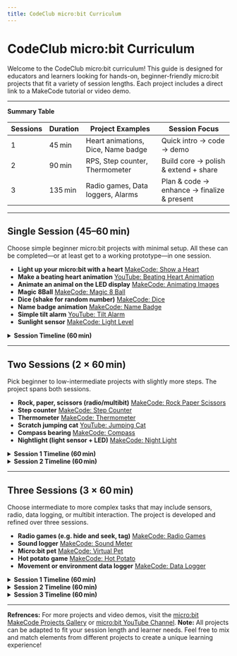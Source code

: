 ```yaml
---
title: CodeClub micro:bit Curriculum
---
```


# CodeClub micro:bit Curriculum

Welcome to the CodeClub micro:bit curriculum! This guide is designed for educators and learners looking for hands-on, beginner-friendly micro:bit projects that fit a variety of session lengths. Each project includes a direct link to a MakeCode tutorial or video demo.

---


<div className="summary-table-wrapper">

<strong>Summary Table</strong>

<table>
  <thead>
    <tr>
      <th>Sessions</th>
      <th>Duration</th>
      <th>Project Examples</th>
      <th>Session Focus</th>
    </tr>
  </thead>
  <tbody>
    <tr>
      <td>1</td>
      <td>45 min</td>
      <td>Heart animations, Dice, Name badge</td>
      <td>Quick intro → code → demo</td>
    </tr>
    <tr>
      <td>2</td>
      <td>90 min</td>
      <td>RPS, Step counter, Thermometer</td>
      <td>Build core → polish &amp; extend + share</td>
    </tr>
    <tr>
      <td>3</td>
      <td>135 min</td>
      <td>Radio games, Data loggers, Alarms</td>
      <td>Plan &amp; code → enhance → finalize &amp; present</td>
    </tr>
  </tbody>
</table>
</div>

---


## Single Session (45–60 min)

Choose simple beginner micro:bit projects with minimal setup. All these can be completed—or at least get to a working prototype—in one session.

- **Light up your micro:bit with a heart**
  [MakeCode: Show a Heart](https://microbit.org/projects/make-it-code-it/heart/)
- **Make a beating heart animation**
  [YouTube: Beating Heart Animation](hhttps://microbit.org/projects/make-it-code-it/beating-heart/)
- **Animate an animal on the LED display**
  [MakeCode: Animating Images](https://microbit.org/projects/make-it-code-it/animated-animals/)
- **Magic 8Ball**
  [MakeCode: Magic 8 Ball](https://microbit.org/projects/make-it-code-it/magic-8ball/)
- **Dice (shake for random number)**
  [MakeCode: Dice](https://makecode.microbit.org/projects/dice)
- **Name badge animation**
  [MakeCode: Name Badge](https://makecode.microbit.org/projects/name-badge)
- **Simple tilt alarm**
  [YouTube: Tilt Alarm](https://microbit.org/projects/make-it-code-it/tilt-alarm/)
- **Sunlight sensor**
  [MakeCode: Light Level](https://makecode.microbit.org/reference/input/light-level)




<details>
<summary><strong>Session Timeline (60 min)</strong></summary>

- **0–5 min:** Setup & Introduction
- **5–40 min:** Guided Build
- **40–55 min:** Test, Share, Modify
- **55–60 min:** Wrap-up & Q&A

</details>

---


## Two Sessions (2 × 60 min)

Pick beginner to low-intermediate projects with slightly more steps. The project spans both sessions.

- **Rock, paper, scissors (radio/multibit)**
  [MakeCode: Rock Paper Scissors](https://makecode.microbit.org/projects/rock-paper-scissors)
- **Step counter**
  [MakeCode: Step Counter](https://makecode.microbit.org/projects/step-counter)
- **Thermometer**
  [MakeCode: Thermometer](https://makecode.microbit.org/projects/thermometer)
- **Scratch jumping cat**
  [YouTube: Jumping Cat](https://microbit.org/projects/make-it-code-it/scratch-jumping-cat/)
- **Compass bearing**
  [MakeCode: Compass](https://makecode.microbit.org/projects/compass)
- **Nightlight (light sensor + LED)**
  [MakeCode: Night Light](https://microbit.org/projects/make-it-code-it/nightlight/)




<details>
<summary><strong>Session 1 Timeline (60 min)</strong></summary>

- **0–10 min:** Introduction & Setup
- **10–45 min:** Core Coding & Build
- **45–55 min:** Initial Testing & Debugging
- **55–60 min:** Recap & Next Steps

</details>


<details>
<summary><strong>Session 2 Timeline (60 min)</strong></summary>

- **0–10 min:** Review & Plan Enhancements
- **10–40 min:** Add Features (loops, sound, polish)
- **40–55 min:** Final Testing, Sharing, Demos
- **55–60 min:** Wrap-up & Reflection

</details>

---


## Three Sessions (3 × 60 min)

Choose intermediate to more complex tasks that may include sensors, radio, data logging, or multibit interaction. The project is developed and refined over three sessions.

- **Radio games (e.g. hide and seek, tag)**
  [MakeCode: Radio Games](https://makecode.microbit.org/projects/radio-games)
- **Sound logger**
  [MakeCode: Sound Meter](https://microbit.org/projects/make-it-code-it/sound-meter/)
- **Micro:bit pet**
  [MakeCode: Virtual Pet](https://microbit.org/projects/make-it-code-it/microbit-pet/)
- **Hot potato game**
  [MakeCode: Hot Potato](https://makecode.microbit.org/projects/hot-potato)
- **Movement or environment data logger**
  [MakeCode: Data Logger](https://microbit.org/projects/make-it-code-it/environment-data-logger/)




<details>
<summary><strong>Session 1 Timeline (60 min)</strong></summary>

- **0–10 min:** Project Planning & Setup
- **10–45 min:** Core Coding (LEDs, sensors, radio)
- **45–55 min:** Initial Testing & Debugging
- **55–60 min:** Recap & Plan for Next Session

</details>


<details>
<summary><strong>Session 2 Timeline (60 min)</strong></summary>

- **0–10 min:** Review & Plan Enhancements
- **10–40 min:** Add Features (sound, radio, data storage)
- **40–55 min:** Testing & Debugging
- **55–60 min:** Share Progress & Plan Final Session

</details>


<details>
<summary><strong>Session 3 Timeline (60 min)</strong></summary>

- **0–10 min:** Review & Set Goals for Finalization
- **10–40 min:** Final Refinement & Optional Extras
- **40–55 min:** Final Testing & Demos
- **55–60 min:** Wrap-up & Celebration

</details>

---

**Refrences:** For more projects and video demos, visit the [micro:bit MakeCode Projects Gallery](https://makecode.microbit.org/projects) or [micro:bit YouTube Channel](https://www.youtube.com/c/MicrobitOrg).
**Note:** All projects can be adapted to fit your session length and learner needs. Feel free to mix and match elements from different projects to create a unique learning experience!
